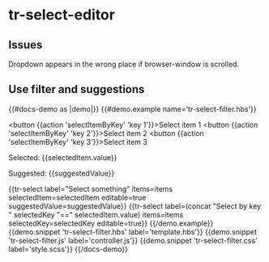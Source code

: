 # tr-select-editor

## Issues

Dropdown appears in the wrong place if browser-window is scrolled.

## Use filter and suggestions

{{#docs-demo as |demo|}}
  {{#demo.example name='tr-select-filter.hbs'}}
    <div class="docu-options-block">
      <button {{action 'selectItemByKey' 'key 1'}}>Select item 1</button>
      <button {{action 'selectItemByKey' 'key 2'}}>Select item 2</button>
      <button {{action 'selectItemByKey' 'key 3'}}>Select item 3</button>
    </div>
    <p>Selected: {{selectedItem.value}}</p>
    <p>Suggested: {{suggestedValue}}</p>
    {{tr-select label="Select something" items=items selectedItem=selectedItem editable=true suggestedValue=suggestedValue}}
    {{tr-select 
        label=(concat "Select by key " selectedKey "==" selectedItem.value) 
        items=items selectedKey=selectedKey editable=true}}
  {{/demo.example}}
  {{demo.snippet 'tr-select-filter.hbs' label='template.hbs'}}
  {{demo.snippet 'tr-select-filter.js' label='controller.js'}}
  {{demo.snippet 'tr-select-filter.css' label='style.scss'}}
{{/docs-demo}}
